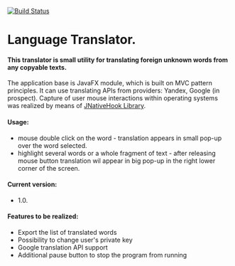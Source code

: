 [![Build Status](https://travis-ci.org/TopJavaDev/Translator.svg?branch=master)](https://travis-ci.org/TopJavaDev/Translator)

Language Translator. 
===================
#### This translator is small utility for translating foreign unknown words from any copyable texts.

The application base is JavaFX module, which is built on MVC pattern principles. It can use translating APIs from providers: Yandex, Google (in prospect).
Capture of user mouse interactions within operating systems was realized by means of [JNativeHook Library](https://github.com/kwhat/jnativehook).

#### Usage: 
- mouse double click on the word - translation appears in small pop-up over the word selected.
- highlight several words or a whole fragment of text - after releasing mouse button translation wil appear in big pop-up in the right lower corner of the screen.

#### Current version:
- 1.0.

#### Features to be realized:
- Export the list of translated words
- Possibility to change user's private key
- Google translation API support
- Additional pause button to stop the program from running